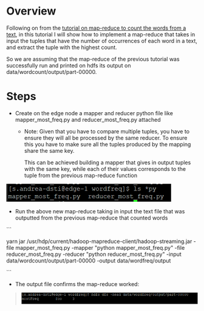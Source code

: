 # Overview

Following on from the [tutorial on map-reduce to count the words from a
text](https://github.com/asonnellini/Hadoop-How-To/blob/asonnellini-patch-2/Documents/wordcount/Hadoop-wordcount.md#overview), in this tutorial I will show how to implement a map-reduce that
takes in input the tuples that have the number of occurrences of each
word in a text, and extract the tuple with the highest count.

So we are assuming that the map-reduce of the previous tutorial was
successfully run and printed on hdfs its output on
data/wordcount/output/part-00000.

# Steps

  - Create on the edge node a mapper and reducer python file like
    mapper\_most\_freq.py and reducer\_most\_freq.py attached
    
      - Note: Given that you have to compare multiple tuples, you have
        to ensure they will all be processed by the same reducer. To
        ensure this you have to make sure all the tuples produced by the
        mapping share the same key.
        
        This can be achieved building a mapper that gives in output
        tuples with the same key, while each of their values corresponds
        to the tuple from the previous map-reduce function

![](.//media/image1.png)

  - Run the above new map-reduce taking in input the text file that was
    outputted from the previous map-reduce that counted words

\`\`\`

yarn jar /usr/hdp/current/hadoop-mapreduce-client/hadoop-streaming.jar
-file mapper\_most\_freq.py -mapper "python mapper\_most\_freq.py" -file
reducer\_most\_freq.py -reducer "python reducer\_most\_freq.py" -input
data/wordcount/output/part-00000 -output data/wordfreq/output

\`\`\`

  - The output file confirms the map-reduce worked:

> ![](.//media/image2.png)
